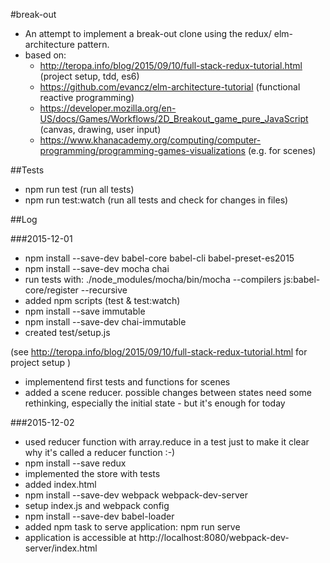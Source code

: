 #break-out
- An attempt to implement a break-out clone using the redux/ elm-architecture pattern.
- based on:
   - http://teropa.info/blog/2015/09/10/full-stack-redux-tutorial.html (project setup, tdd, es6)
   - https://github.com/evancz/elm-architecture-tutorial (functional reactive programming)
   - https://developer.mozilla.org/en-US/docs/Games/Workflows/2D_Breakout_game_pure_JavaScript (canvas, drawing, user input)
   - https://www.khanacademy.org/computing/computer-programming/programming-games-visualizations (e.g. for scenes)

##Tests
- npm run test (run all tests)
- npm run test:watch (run all tests and check for changes in files)

##Log

###2015-12-01

- npm install --save-dev babel-core babel-cli babel-preset-es2015
- npm install --save-dev mocha chai
- run tests with: ./node_modules/mocha/bin/mocha --compilers js:babel-core/register --recursive
- added npm scripts (test & test:watch)
- npm install --save immutable
- npm install --save-dev chai-immutable
- created test/setup.js

(see http://teropa.info/blog/2015/09/10/full-stack-redux-tutorial.html for project setup )

- implementend first tests and functions for scenes
- added a scene reducer. possible changes between states need some rethinking, especially the initial state - but it's enough for today

###2015-12-02
- used reducer function with array.reduce in a test just to make it clear why it's called a reducer function :-)
- npm install --save redux
- implemented the store with tests
- added index.html
- npm install --save-dev webpack webpack-dev-server
- setup index.js and webpack config
- npm install --save-dev babel-loader
- added npm task to serve application: npm run serve
- application is accessible at http://localhost:8080/webpack-dev-server/index.html
